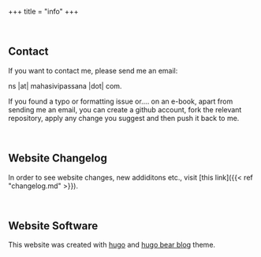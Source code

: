 +++
title = "info"
+++


&nbsp;
## Contact

If you want to contact me, please send me an email: 

ns |at| mahasivipassana |dot| com. 


If you found a typo or formatting issue or.... on an e-book, apart from sending me an email, you can create a github account, fork the relevant repository, apply any change you suggest and then push it back to me.


&nbsp;
## Website Changelog

In order to see website changes, new addiditons etc., visit [this link]({{< ref "changelog.md" >}}).


&nbsp;
## Website Software

This website was created with [hugo](https://gohugo.io/) and  [hugo bear blog](https://github.com/janraasch/hugo-bearblog) theme.
